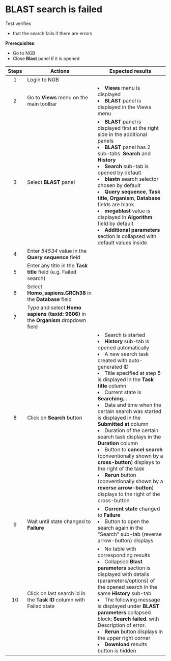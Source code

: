 # BLAST search is failed

Test verifies
 - that the search fails if there are errors

**Prerequisites**:
  
 - Go to NGB
 - Close **Blast** panel if it is opened


| Steps | Actions | Expected results |
| :---: | --- | --- |
| 1 | Login to NGB | |
| 2 | Go to  **Views** menu on the main toolbar| <li> **Views** menu is displayed <li> **BLAST** panel is displayed in the Views menu |
| 3 | Select **BLAST** panel | <li>**BLAST** panel is displayed first at the right side in the additional panels <li> **BLAST** panel has 2 sub-tabs: **Search** and **History** <li> **Search** sub-tab is opened by default  <li> **blastn** search selector chosen by default <li> **Query sequence**, **Task title**, **Organism**, **Database** fields are blank <li> **megablast** value is displayed in **Algorithm** field by default  <li> **Additional parameters** section is collapsed with default values inside |
| 4 | Enter *54534* value in the **Query sequence** field | | 
| 5 | Enter any title in the **Task title** field (e.g. Failed search) | | 
| 6 | Select **Homo_sapiens.GRCh38** in the **Database** field|| 
| 7 | Type and select **Homo sapiens (taxid: 9606)** in the **Organism** dropdown field| |
| 8 | Click on **Search** button|  <li> Search is started <li> **History** sub-tab is opened automatically <li> A new search task created with auto-generated ID <li>  Title specified at step 5 is displayed in the **Task title** column <li> Current state is **Searching...** <li>  Date and time when the certain search was started is displayed in the **Submitted at** column <li> Duration of the certain search task displays in the **Duration** column <li> Button to **cancel search** (conventionally shown by a **cross-button**) displays to the right of the task <li>  **Rerun** button (conventionally shown by a **reverse arrow-button**) displays to the right of the cross-button|
| 9 | Wait until state changed to **Failure**| <li> **Current state** changed to **Failure** <li> Button to open the search again in the "Search" sub-tab (reverse arrow-button) displays |
| 10| Click on last search id in the **Task ID** column with Failed state| <li> No table with corresponding results <li> Collapsed **Blast parameters** section is displayed with details (parameters/options) of the opened search in the same **History** sub-tab <li> The following message is displayed under **BLAST parameters** collapsed block: **Search failed.** with Description of error. <li>**Rerun** button displays in the upper right corner <li> **Download** results button is hidden|